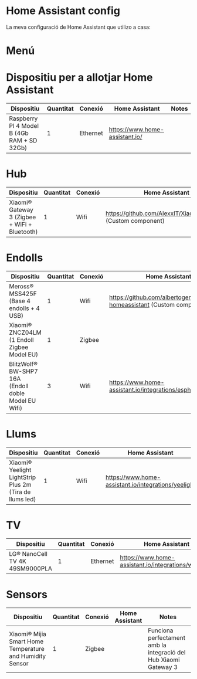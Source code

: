 # Home Assistant config
La meva configuració de Home Assistant que utilizo a casa:

# Menú

# Dispositiu per a allotjar Home Assistant
| Dispositiu | Quantitat | Conexió | Home Assistant | Notes
| -- | -- | -- | -- | -- |
Raspberry PI 4 Model B (4Gb RAM + SD 32Gb) | 1 | Ethernet |  https://www.home-assistant.io/|  

# Hub
| Dispositiu | Quantitat | Conexió | Home Assistant | Notes
| -- | -- | -- | -- | -- |
Xiaomi® Gateway 3 (Zigbee + WiFi + Bluetooth) | 1 | Wifi | https://github.com/AlexxIT/XiaomiGateway3 (Custom component)|  

# Endolls
| Dispositiu | Quantitat | Conexió | Home Assistant | Notes
| -- | -- | -- | -- | -- |
Meross® MSS425F (Base 4 endolls + 4 USB) | 1 | Wifi | https://github.com/albertogeniola/meross-homeassistant (Custom component)|
Xiaomi® ZNCZ04LM (1 Endoll Zigbee Model EU) | 1 | Zigbee |  | Funciona perfectament amb la integració del Hub Xiaomi Gateway 3 |
BlitzWolf® BW-SHP7 16A (Endoll doble Model EU Wifi) | 3 | Wifi | https://www.home-assistant.io/integrations/esphome/ | Configuració per a aquest endoll https://community.home-assistant.io/t/working-config-for-blitzwolf-bw-shp7/216513

# Llums
| Dispositiu | Quantitat | Conexió | Home Assistant | Notes
| -- | -- | -- | -- | -- |
Xiaomi® Yeelight LightStrip Plus 2m (Tira de llums led) | 1 | Wifi | https://www.home-assistant.io/integrations/yeelight | 

# TV
| Dispositiu | Quantitat | Conexió | Home Assistant | Notes
| -- | -- | -- | -- | -- |
LG® NanoCell TV 4K 49SM9000PLA | 1 | Ethernet | https://www.home-assistant.io/integrations/webostv/|

# Sensors
| Dispositiu | Quantitat | Conexió | Home Assistant | Notes
| -- | -- | -- | -- | -- |
Xiaomi® Mijia Smart Home Temperature and Humidity Sensor | 1 | Zigbee | | Funciona perfectament amb la integració del Hub Xiaomi Gateway 3

